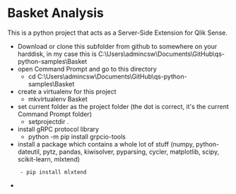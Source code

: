 # Basket Analysis

This is a python project that acts as a Server-Side Extension for Qlik Sense.

 * Download or clone this subfolder from github to somewhere on your harddisk, in my case this is C:\Users\admincsw\Documents\GitHub\qs-python-samples\Basket
 * open Command Prompt and go to this directory 
    - cd C:\Users\admincsw\Documents\GitHub\qs-python-samples\Basket
 * create a virtualenv for this project
    - mkvirtualenv Basket
 * set current folder as the project folder (the dot is correct, it's the current Command Prompt folder)
    - setprojectdir .
 * install gRPC protocol library
    - python -m pip install grpcio-tools
 * install a package which contains a whole lot of stuff (numpy, python-dateutil, pytz, pandas, kiwisolver, pyparsing, cycler, matplotlib, scipy, scikit-learn, mlxtend)
```
    - pip install mlxtend
```    
 * 
    
